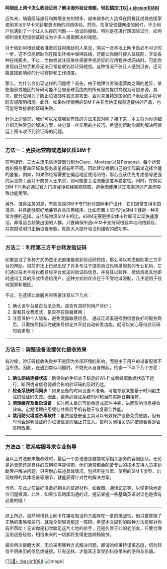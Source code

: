 **阿根廷上网卡怎么收验证码？解决海外验证难题，轻松搞定[[TG💪+ @esim1088](https://t.me/s/esim1088)]**

近年来，随着国际旅行和跨境业务的增多，越来越多的人选择在阿根廷或其他国家使用本地SIM卡来获取更流畅的网络体验。然而，在享受便捷网络的同时，不少用户也遇到了一个让人头疼的问题——验证码接收。特别是在进行跨国验证时，如何顺利收到短信验证码成为许多人亟需解决的难题。

对于刚到阿根廷或者准备前往阿根廷的人来说，购买一张本地上网卡是必不可少的一步。这不仅能帮助你在陌生环境中保持联络，还能让你随时接入互联网，享受各种在线服务。不过，当你尝试注册某些需要手机验证的应用程序或网站时，可能会发现自己的手机号无法正常接收到验证码短信。这种情况不仅让人感到沮丧，还可能直接影响你的行程安排和工作进度。

那么，为什么会出现这样的问题呢？首先，由于地理位置和运营商之间的差异，某些国家或地区的号码可能不会被全球范围内的所有服务提供商视为可信来源。其次，部分应用为了防止垃圾邮件或恶意攻击，会对来自特定国家的IP地址或手机号码实施限制措施。此外，如果你所使用的SIM卡并非当地正规渠道提供的产品，也可能导致接收验证码失败。

针对上述情况，我们可以采取哪些有效的方法来应对呢？接下来，本文将为你详细介绍几种常见的解决方案，并分享一些实用的小技巧，希望能帮助你顺利解决阿根廷上网卡收不到验证码的问题。

---

### 方法一：更换运营商或选择优质SIM卡

在阿根廷，三大主流电信运营商分别为Claro、Movistar以及Personal。每个运营商的服务覆盖区域和服务质量都有所不同，因此建议根据自己的实际需求选择合适的套餐。例如，如果你经常需要在偏远地区使用网络，那么应该优先考虑信号更强的运营商；而对于商务人士来说，则可能更关注流量速度与稳定性。同时，在购买SIM卡时务必通过官方门店或授权经销商获取，避免因使用非正规渠道的产品而导致功能受限。

另外，值得注意的是，有些高端SIM卡专门针对国际用户设计，它们通常支持多国漫游，并且能够更好地兼容各类应用程序。比如市面上流行的eSIM卡就是一种非常方便的选择。与传统物理SIM卡相比，eSIM无需更换实体卡片即可实现快速激活，非常适合频繁出国的人群。只要确保所选eSIM卡支持阿根廷本地网络频段，并按照说明书正确设置参数，就能大大提升验证码接收的成功率。

---

### 方法二：利用第三方平台转发验证码

如果尝试了多种方式仍然无法直接接收到验证码短信，那么可以考虑借助第三方平台的帮助。目前市场上已经出现了许多专注于提供验证码转发服务的专业机构，它们通过技术手段拦截目标平台发送的验证码信息，并将其以邮件、微信或者其他即时通讯工具的形式传递给用户。这种方式的优点在于不受地域限制，几乎适用于任何国家和地区。

不过，在选择此类服务时需要注意以下几点：
1. 确认该平台是否合法合规，是否有良好的用户评价；
2. 查看其收费模式，是否存在隐藏费用；
3. 注意保护个人隐私，避免泄露敏感信息。
通过正规渠道找到信誉良好的服务商后，只需按照指示完成账号绑定并开启自动转发功能，就可以安心等待验证码的到来啦！

---

### 方法三：调整设备设置优化接收效果

有时候，验证码接收失败并不是因为外部环境的影响，而是由于用户的设备配置不当所致。因此，在遇到类似问题时，不妨先从自身做起，检查一下以下几个方面：

1. **确认网络连接状态**：确保你的手机处于稳定的Wi-Fi或者蜂窝数据状态下运行，断网或者信号弱都会影响验证码的及时到达。
2. **检查系统时间同步**：如果设备的时间设置不准确，可能导致某些基于时间戳生成的验证码失效。因此，请务必保证系统时间和当前实际日期相符。
3. **清理缓存及重启设备**：长时间未重启可能会造成软件冲突，进而影响消息接收效率。定期清理应用缓存并重启手机有助于恢复最佳性能。
4. **禁用防火墙或杀毒软件**：虽然这些安全工具可以有效保护设备免受威胁，但有时也会误判验证码为垃圾信息而阻止其进入。暂时关闭相关防护措施看看是否有所改善。

---

### 方法四：联系客服寻求专业指导

当以上方法都未能奏效时，最后一个办法便是直接联系相关服务的客服团队。无论是运营商还是具体的应用程序提供商，他们通常都会配备专业的技术支持人员来协助客户解决问题。只需耐心描述具体情况，包括所在位置、使用的SIM卡类型、出现故障的具体场景等细节，就能获得针对性的解决方案。

当然，在此之前最好准备好相关的证据材料，如截图、通话记录等，以便更快地定位问题根源。此外，如果涉及跨国沟通的话，提前掌握一些基础英语对话也是很有必要的哦！

---

综上所述，虽然阿根廷上网卡在接收验证码方面存在一定的挑战性，但只要掌握了正确的策略和技巧，就完全能够克服这一障碍。希望本文提到的四种方法能够对你有所帮助！无论你是初次踏足这片土地的新手，还是久居于此的老朋友，只要合理运用这些经验，相信未来的一切都将变得更加顺畅愉快。

最后再次提醒大家，无论采用哪种方式解决问题，都请始终秉持谨慎态度，切勿轻信不明来历的信息或链接。只有这样，才能真正享受到科技带来的便利与乐趣。

[[TG💪+ @esim1088](https://t.me/s/esim1088) ![Image](https://i.postimg.cc/4NQfJmqS/Snipaste-2025-05-13-00-14-12.png)]